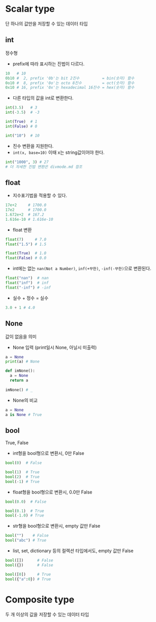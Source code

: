 # Scalar type
단 하나의 값만을 저장할 수 있는 데이터 타입
## int
정수형
- prefix에 따라 표시하는 진법이 다르다.
```py
10   # 10
0b10 #  2, prefix '0b'는 bit 2진수          = bin(숫자) 함수
0o10 #  8, prefix '0o'는 octo 8진수         = oct(숫자) 함수
0x10 # 16, prefix '0x'는 hexadecimal 16진수 = hex(숫자) 함수
```
- 다른 타입의 값을 int로 변환한다.
```py
int(3.5)   # 3
int(-3.5)  # -3

int(True)  # 1
int(False) # 0

int("10")  # 10
```
- 진수 변환을 지원한다.  
- ```int(x, base=10)``` 이때 x는 string값이어야 한다.
```py
int("1000", 3) # 27
# 더 자세한 진법 변환은 divmode.md 참조
```
## float
- 지수표기법을 적용할 수 있다.
```py
17e+2     # 1700.0
17e2      # 1700.0
1.672e+2  # 167.2
1.616e-10 # 1.616e-10
```
- float 변환
```py
float(7)     # 7.0
float("1.5") # 1.5

float(True)  # 1.0
float(False) # 0.0
```
- int에는 없는 ```nan(Not a Number)```, ```inf(+무한)```, ```-inf(-무한)```으로 변환된다.
```py
float("nan")  # nan
float("inf")  # inf
float("-inf") # -inf
```
- 실수 + 정수 = 실수
```py
3.0 + 1 # 4.0
```
## None
값이 없음을 의미
- None 입력 (print일시 None, 아닐시 미출력)
```py
a = None
print(a) # None
```
```py
def imNone():
  a = None
  return a
  
imNone() # _
```
- None의 비교
```py
a = None
a is None # True
```
## bool
True, False

- int형을 bool형으로 변환시, 0만 False
```py
bool(0)  # False

bool(1)  # True
bool(2)  # True
bool(-1) # True
```
- float형을 bool형으로 변환시, 0.0만 False
```py
bool(0.0)  # False

bool(0.1)  # True
bool(-1.0) # True
```
- str형을 bool형으로 변환시, empty 값만 False
```py
bool("")    # False
bool("abc") # True
```
- list, set, dictionary 등의 컬렉션 타입에서도, empty 값만 False
```py
bool([])      # False
bool({})      # False

bool([0])     # True
bool({"a":0}) # True
```
# Composite type
두 개 이상의 값을 저장할 수 있는 데이터 타입
